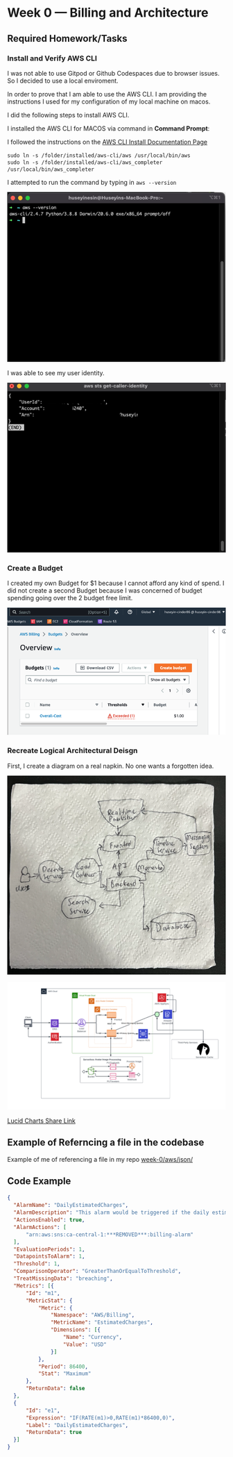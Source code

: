 # Week 0 — Billing and Architecture

## Required Homework/Tasks

### Install and Verify AWS CLI 

I was not able to use Gitpod or Github Codespaces due to browser issues.
So I decided to use a local enviroment.

In order to prove that I am able to use the AWS CLI.
I am providing the instructions I used for my configuration of my local machine on macos.

I did the following steps to install AWS CLI.

I installed the AWS CLI for MACOS via command in **Command Prompt**:

I followed the instructions on the [AWS CLI Install Documentation Page](https://docs.aws.amazon.com/cli/latest/userguide/getting-started-install.html)


```
sudo ln -s /folder/installed/aws-cli/aws /usr/local/bin/aws
sudo ln -s /folder/installed/aws-cli/aws_completer /usr/local/bin/aws_completer
```

I attempted to run the command by typing in `aws --version` 

![Installing AWS CLI](assets/installing-macos-aws-cli.png)

I was able to see my user identity.

![Proof of Working AWS CLI](assets/proof-of-aws-cli.png)

### Create a Budget

I created my own Budget for $1 because I cannot afford any kind of spend.
I did not create a second Budget because I was concerned of budget spending going over the 2 budget free limit.

![Image of The Budget Alarm I Created](assets/budget-alarm.png) 

### Recreate Logical Architectural Deisgn

First, I create a diagram on a real napkin. No one wants a forgotten idea.

![Napkin Diagram](assets/napkin-diagram.png)

![Cruddur Logical Design](assets/logical-architecture-recreation-diagram.png)

[Lucid Charts Share Link](https://lucid.app/lucidchart/9d1e80e5-a300-4913-a618-222ddfcbf639/edit?viewport_loc=-648%2C-1007%2C1927%2C992%2C0_0&invitationId=inv_da8a036e-80ab-4ed7-b985-d134e873c55f
)

## Example of Referncing a file in the codebase

Example of me of referencing a file in my repo
[week-0/aws/json/](https://github.com/huseyinesin/aws-bootcamp-cruddur-2023/tree/week-0/aws/json)



## Code Example

```json
{
  "AlarmName": "DailyEstimatedCharges",
  "AlarmDescription": "This alarm would be triggered if the daily estimated charges exceeds 1$",
  "ActionsEnabled": true,
  "AlarmActions": [
      "arn:aws:sns:ca-central-1:***REMOVED***:billing-alarm"
  ],
  "EvaluationPeriods": 1,
  "DatapointsToAlarm": 1,
  "Threshold": 1,
  "ComparisonOperator": "GreaterThanOrEqualToThreshold",
  "TreatMissingData": "breaching",
  "Metrics": [{
      "Id": "m1",
      "MetricStat": {
          "Metric": {
              "Namespace": "AWS/Billing",
              "MetricName": "EstimatedCharges",
              "Dimensions": [{
                  "Name": "Currency",
                  "Value": "USD"
              }]
          },
          "Period": 86400,
          "Stat": "Maximum"
      },
      "ReturnData": false
  },
  {
      "Id": "e1",
      "Expression": "IF(RATE(m1)>0,RATE(m1)*86400,0)",
      "Label": "DailyEstimatedCharges",
      "ReturnData": true
  }]
}
```
